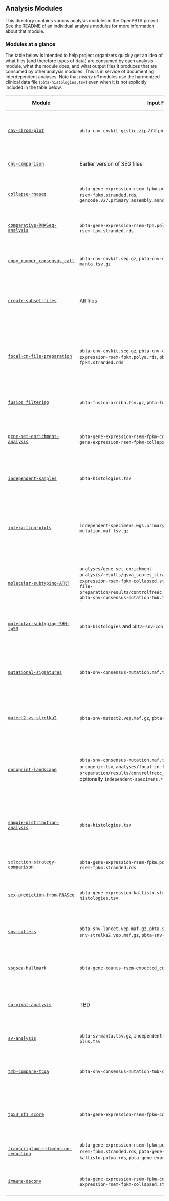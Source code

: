 ## Analysis Modules

This directory contains various analysis modules in the OpenPBTA project.
See the README of an individual analysis modules for more information about that module.

### Modules at a glance

The table below is intended to help project organizers quickly get an idea of what files (and therefore types of data) are consumed by each analysis module, what the module does, and what output files it produces that are consumed by other analysis modules.
This is in service of documenting interdependent analyses.
Note that _nearly all_ modules use the harmonized clinical data file (`pbta-histologies.tsv`) even when it is not explicitly included in the table below.

| Module | Input Files | Brief Description | Output Files Consumed by Other Analyses |
|--------|-------|-------------------|--------------|
| [`cnv-chrom-plot`](https://github.com/AlexsLemonade/OpenPBTA-analysis/tree/master/analyses/cnv-chrom) | `pbta-cnv-cnvkit-gistic.zip` and `pbta-cnv-cnvkit.seg.gz` | Makes plots from GISTIC output as well as `seg.mean` plots by histology group  | N/A
| [`cnv-comparison`](https://github.com/AlexsLemonade/OpenPBTA-analysis/tree/master/analyses/cnv-comparison) | Earlier version of SEG files | *Deprecated*; compared earlier version of the CNV methods. | N/A 
| [`collapse-rnaseq`](https://github.com/AlexsLemonade/OpenPBTA-analysis/tree/master/analyses/collapse-rnaseq) | `pbta-gene-expression-rsem-fpkm.polya.rds`, `pbta-gene-expression-rsem-fpkm.stranded.rds`, `gencode.v27.primary_assembly.annotation.gtf.gz` | Collapses RSEM FPKM matrices such that gene symbols are de-duplicated. | `pbta-gene-expression-rsem-fpkm-collapsed.polya.rds`, `pbta-gene-expression-rsem-fpkm-collapsed.stranded.rds` (included in data download)
| [`comparative-RNASeq-analysis`](https://github.com/AlexsLemonade/OpenPBTA-analysis/tree/master/analyses/comparative-RNASeq-analysis) | `pbta-gene-expression-rsem-tpm.polya.rds`, `pbta-gene-expression-rsem-tpm.stranded.rds` | *In progress*; will produce expression outlier profiles per [#229](https://github.com/AlexsLemonade/OpenPBTA-analysis/issues/229) | N/A |
| [`copy_number_consensus_call`](https://github.com/AlexsLemonade/OpenPBTA-analysis/tree/master/analyses/copy_number_consensus_call) | `pbta-cnv-cnvkit.seg.gz`, `pbta-cnv-controlfreec.tsv.gz`, `pbta-sv-manta.tsv.gz` | *In progress*; will produce consensus copy number calls per [#128](https://github.com/AlexsLemonade/OpenPBTA-analysis/issues/128) | N/A
| [`create-subset-files`](https://github.com/AlexsLemonade/OpenPBTA-analysis/tree/master/analyses/create-subset-files) | All files | This module contains the code to create the subset files used in continuous integration | All subset files for continuous integration
| [`focal-cn-file-preparation`](https://github.com/AlexsLemonade/OpenPBTA-analysis/tree/master/analyses/focal-cn-file-preparation) | `pbta-cnv-cnvkit.seg.gz`, `pbta-cnv-controlfreec.tsv.gz`, `pbta-gene-expression-rsem-fpkm.polya.rds`, `pbta-gene-expression-rsem-fpkm.stranded.rds` | Maps from copy number variant caller segments to gene identifiers; will eventually be updated to use consensus copy number calls ([#186](https://github.com/AlexsLemonade/OpenPBTA-analysis/issues/186))| `cnvkit_annotated_cn_autosomes.tsv.gz`, `cnvkit_annotated_cn_x_and_y.tsv.gz`, `controlfreec_annotated_cn_autosomes.tsv.gz`, `controlfreec_annotated_cn_x_and_y.tsv.gz`
| [`fusion_filtering`](https://github.com/AlexsLemonade/OpenPBTA-analysis/tree/master/analyses/fusion_filtering) | `pbta-fusion-arriba.tsv.gz`, `pbta-fusion-starfusion.tsv.gz` | Standardizes, filters, and prioritizes fusion calls | `pbta-fusion-putative-oncogenic.tsv`, `pbta-fusion-recurrent-fusion-byhistology.tsv`, `pbta-fusion-recurrent-fusion-bysample.tsv` (included in data download) 
| [`gene-set-enrichment-analysis`](https://github.com/sjspielman/OpenPBTA-analysis/tree/gene_set_analysis/analyses/gene-set-enrichment-analysis) | `pbta-gene-expression-rsem-fpkm-collapsed.stranded.rds` and `pbta-gene-expression-rsem-fpkm-collapsed.polya.rds`  | *In progress*. Updated gene set enrichment analysis with appropriate RNA-seq expression data | `results/gsva_scores_stranded.tsv` and `results/gsva_scores_polya.tsv` for stranded, polya expression data respectively  
| [`independent-samples`](https://github.com/AlexsLemonade/OpenPBTA-analysis/tree/master/analyses/independent-samples) | `pbta-histologies.tsv` | Generates independent specimen lists for WGS/WXS samples | `independent-specimens.wgs.primary.tsv`, `independent-specimens.wgs.primary-plus.tsv`, `independent-specimens.wgswxs.primary.tsv`, `independent-specimens.wgswxs.primary-plus.tsv` (included in data download)
| [`interaction-plots`](https://github.com/AlexsLemonade/OpenPBTA-analysis/tree/master/analyses/interaction-plots) | `independent-specimens.wgs.primary-plus.tsv`, `pbta-snv-consensus-mutation.maf.tsv.gz` | Creates interaction plots for mutation mutual exclusivity/co-occurrence [#13](https://github.com/AlexsLemonade/OpenPBTA-analysis/issues/13); may be updated to include other data types (e.g., fusions) | N/A
| [`molecular-subtyping-ATRT`](https://github.com/AlexsLemonade/OpenPBTA-analysis/tree/master/analyses/molecular-subtyping-ATRT) | `analyses/gene-set-enrichment-analysis/results/gsva_scores_stranded.tsv`, `pbta-gene-expression-rsem-fpkm-collapsed.stranded.rds`, `analyses/focal-cn-file-preparation/results/controlfreec_annotated_cn_autosomes.tsv.gz`, `pbta-snv-consensus-mutation-tmb.tsv` | *In progress*; summarizing data into tabular format in order to molecularly subtype ATRT samples [#244](https://github.com/AlexsLemonade/OpenPBTA-analysis/issues/244) | N/A
| [`molecular-subtyping-SHH-tp53`](https://github.com/AlexsLemonade/OpenPBTA-analysis/tree/master/analyses/molecular-subtyping-SHH-tp53) | `pbta-histologies` and `pbta-snv-consensus-mutation.maf.tsv.gz` | Identify the SHH-classified medulloblastoma samples that have TP53 mutations | N/A
| [`mutational-signatures`](https://github.com/AlexsLemonade/OpenPBTA-analysis/tree/master/analyses/mutational-signatures) | `pbta-snv-consensus-mutation.maf.tsv.gz` | Performs COSMIC and Alexandrov et al. mutational signature analysis using the consensus SNV data | N/A
| [`mutect2-vs-strelka2`](https://github.com/AlexsLemonade/OpenPBTA-analysis/tree/master/analyses/mutect2-vs-strelka2) | `pbta-snv-mutect2.vep.maf.gz`, `pbta-snv-strelka2.vep.maf.gz` | *Deprecated*; comparison of only two SNV callers, subsumed by `snv-callers` | N/A
| [`oncoprint-landscape`](https://github.com/AlexsLemonade/OpenPBTA-analysis/tree/master/analyses/oncoprint-landscape) | `pbta-snv-consensus-mutation.maf.tsv.gz`, `pbta-fusion-putative-oncogenic.tsv`, `analyses/focal-cn-file-preparation/results/controlfreec_annotated_cn_autosomes.tsv.gz`, optionally `independent-specimens.*` | Combines mutation, copy number, and fusion data into an OncoPrint plot ([#6](https://github.com/AlexsLemonade/OpenPBTA-analysis/issues/6)); will need to be updated as all data types are refined | N/A
| [`sample-distribution-analysis`](https://github.com/AlexsLemonade/OpenPBTA-analysis/tree/master/analyses/sample-distribution-analysis) | `pbta-histologies.tsv` | Produces plots and tables that illustrate the distribution of different histologies in the PBTA data | N/A
| [`selection-strategy-comparison`](https://github.com/AlexsLemonade/OpenPBTA-analysis/tree/master/analyses/selection-strategy-comparison) | `pbta-gene-expression-rsem-fpkm.polya.rds`, `pbta-gene-expression-rsem-fpkm.stranded.rds` | Comparison of RNA-seq data from different selection strategies | N/A
| [`sex-prediction-from-RNASeq`](https://github.com/AlexsLemonade/OpenPBTA-analysis/tree/master/analyses/sex-prediction-from-RNASeq) | `pbta-gene-expression-kallisto.stranded.rds`, `pbta-histologies.tsv` | *In progress*; predicts genetic sex using RNA-seq data ([#84](https://github.com/AlexsLemonade/OpenPBTA-analysis/issues/6)) | N/A
| [`snv-callers`](https://github.com/AlexsLemonade/OpenPBTA-analysis/tree/master/analyses/snv-callers) | `pbta-snv-lancet.vep.maf.gz`, `pbta-snv-mutect2.vep.maf.gz`, `pbta-snv-strelka2.vep.maf.gz`, `pbta-snv-vardict.vep.maf.gz` | Generates consensus SNV and indel calls; calculates tumor mutation burden using the consensus calls | `pbta-snv-consensus-mutation.maf.tsv.gz`, `pbta-snv-consensus-mutation-tmb.tsv` (included in data download)
| [`ssgsea-hallmark`](https://github.com/AlexsLemonade/OpenPBTA-analysis/tree/master/analyses/ssgsea-hallmark) | `pbta-gene-counts-rsem-expected_count.stranded.rds` | *Deprecated*; performs GSVA using Hallmark gene sets | `GeneSetExpressionMatrix.RDS`
| [`survival-analysis`](https://github.com/AlexsLemonade/OpenPBTA-analysis/tree/master/analyses/survival-analysis) | TBD | *In progress*; will eventually contain functions for various types of survival analysis ([#18](https://github.com/AlexsLemonade/OpenPBTA-analysis/issues/18)) | N/A
| [`sv-analysis`](https://github.com/AlexsLemonade/OpenPBTA-analysis/tree/master/analyses/sv-analysis) | `pbta-sv-manta.tsv.gz`, `independent-specimens.wgs.primary-plus.tsv` | *In progress*; chromothripsis analysis per [#27](https://github.com/AlexsLemonade/OpenPBTA-analysis/issues/27)| N/A
| [`tmb-compare-tcga`](https://github.com/AlexsLemonade/OpenPBTA-analysis/tree/master/analyses/tmb-compare-tcga) | `pbta-snv-consensus-mutation-tmb-coding.tsv` | Compares PBTA tumor mutation burden to adult TCGA data; may need to be updated per [#257](https://github.com/AlexsLemonade/OpenPBTA-analysis/issues/257) | N/A
| [`tp53_nf1_score`](https://github.com/AlexsLemonade/OpenPBTA-analysis/tree/master/analyses/tp53_nf1_score) | `pbta-gene-expression-rsem-fpkm-collapsed.stranded.rds` | Applies _TP53_ inactivation, _NF1_ inactivation, and Ras activation classifiers to RNA-seq data | N/A
| [`transcriptomic-dimension-reduction`](https://github.com/AlexsLemonade/OpenPBTA-analysis/tree/master/analyses/transcriptomic-dimension-reduction)| `pbta-gene-expression-rsem-fpkm.polya.rds`, `pbta-gene-expression-rsem-fpkm.stranded.rds`, `pbta-gene-expression-kallisto.polya.rds`, `pbta-gene-expression-kallisto.stranded.rds` | Dimension reduction and visualization of RNA-seq data (part of [#9](https://github.com/AlexsLemonade/OpenPBTA-analysis/issues/9)) | N/A
| [`immune-deconv`](https://github.com/AlexsLemonade/OpenPBTA-analysis/tree/master/analyses/immune-deconv) | `pbta-gene-expression-rsem-fpkm-collapsed.polya.rds`, `pbta-gene-expression-rsem-fpkm-collapsed.stranded.rds` | Immune/Stroma characterization across PBTA (part of [#15](https://github.com/AlexsLemonade/OpenPBTA-analysis/issues/15)) | N/A
